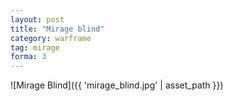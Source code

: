 ```yaml
---
layout: post
title: "Mirage blind"
category: warframe
tag: mirage
forma: 3
---
```


![Mirage Blind]({{ 'mirage_blind.jpg' | asset_path }})